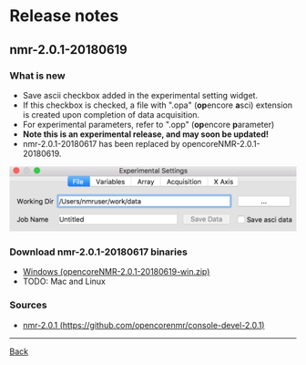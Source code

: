 # Release notes

## nmr-2.0.1-20180619
### What is new
- Save ascii checkbox added in the experimental setting widget.
- If this checkbox is checked, a file with ".opa" (**op**encore **a**sci) extension is created upon completion of data acquisition.
- For experimental parameters, refer to ".opp" (**op**encore **p**arameter)
- **Note this is an experimental release, and may soon be updated!**
- nmr-2.0.1-20180617 has been replaced by opencoreNMR-2.0.1-20180619.

![saveAsci](saveAsci.png)

### Download nmr-2.0.1-20180617 binaries
- [Windows (opencoreNMR-2.0.1-20180619-win.zip)](opencoreNMR-2.0.1-20180619-win.zip)
- TODO: Mac and Linux

### Sources
- [nmr-2.0.1 (https://github.com/opencorenmr/console-devel-2.0.1)](https://github.com/opencorenmr/console-devel-2.0.1)

- - -

[Back](../index.md)
